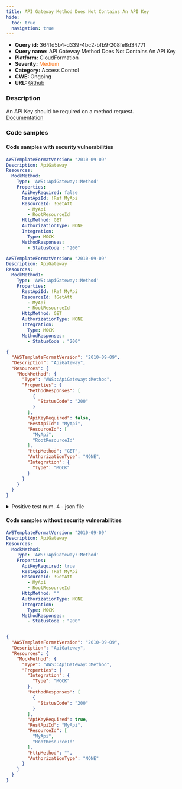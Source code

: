 ```yaml
---
title: API Gateway Method Does Not Contains An API Key
hide:
  toc: true
  navigation: true
---
```


<style>
  .highlight .hll {
    background-color: #ff171742;
  }
  .md-content {
    max-width: 1100px;
    margin: 0 auto;
  }
</style>

-   **Query id:** 3641d5b4-d339-4bc2-bfb9-208fe8d3477f
-   **Query name:** API Gateway Method Does Not Contains An API Key
-   **Platform:** CloudFormation
-   **Severity:** <span style="color:#ff7213">Medium</span>
-   **Category:** Access Control
-   **CWE:** Ongoing
-   **URL:** [Github](https://github.com/Checkmarx/kics/tree/master/assets/queries/cloudFormation/aws/api_gateway_method_does_not_contains_an_api_key)

### Description
An API Key should be required on a method request.<br>
[Documentation](https://docs.aws.amazon.com/AWSCloudFormation/latest/UserGuide/aws-resource-apigateway-method.html)

### Code samples
#### Code samples with security vulnerabilities
```yaml title="Positive test num. 1 - yaml file" hl_lines="7"
AWSTemplateFormatVersion: "2010-09-09"
Description: ApiGateway
Resources:
  MockMethod:
    Type: 'AWS::ApiGateway::Method'
    Properties:
      ApiKeyRequired: false
      RestApiId: !Ref MyApi
      ResourceId: !GetAtt
        - MyApi
        - RootResourceId
      HttpMethod: GET
      AuthorizationType: NONE
      Integration:
        Type: MOCK
      MethodResponses:
        - StatusCode : "200"


```
```yaml title="Positive test num. 2 - yaml file" hl_lines="6"
AWSTemplateFormatVersion: "2010-09-09"
Description: ApiGateway
Resources:
  MockMethod1:
    Type: 'AWS::ApiGateway::Method'
    Properties:
      RestApiId: !Ref MyApi
      ResourceId: !GetAtt
        - MyApi
        - RootResourceId
      HttpMethod: GET
      AuthorizationType: NONE
      Integration:
        Type: MOCK
      MethodResponses:
        - StatusCode : "200"


```
```json title="Positive test num. 3 - json file" hl_lines="13"
{
  "AWSTemplateFormatVersion": "2010-09-09",
  "Description": "ApiGateway",
  "Resources": {
    "MockMethod": {
      "Type": "AWS::ApiGateway::Method",
      "Properties": {
        "MethodResponses": [
          {
            "StatusCode": "200"
          }
        ],
        "ApiKeyRequired": false,
        "RestApiId": "MyApi",
        "ResourceId": [
          "MyApi",
          "RootResourceId"
        ],
        "HttpMethod": "GET",
        "AuthorizationType": "NONE",
        "Integration": {
          "Type": "MOCK"
        }
      }
    }
  }
}

```
<details><summary>Positive test num. 4 - json file</summary>

```json hl_lines="6"
{
  "Description": "ApiGateway",
  "Resources": {
    "MockMethod1": {
      "Type": "AWS::ApiGateway::Method",
      "Properties": {
        "ResourceId": [
          "MyApi",
          "RootResourceId"
        ],
        "HttpMethod": "GET",
        "AuthorizationType": "NONE",
        "Integration": {
          "Type": "MOCK"
        },
        "MethodResponses": [
          {
            "StatusCode": "200"
          }
        ],
        "RestApiId": "MyApi"
      }
    }
  },
  "AWSTemplateFormatVersion": "2010-09-09"
}

```
</details>


#### Code samples without security vulnerabilities
```yaml title="Negative test num. 1 - yaml file"
AWSTemplateFormatVersion: "2010-09-09"
Description: ApiGateway
Resources:
  MockMethod:
    Type: 'AWS::ApiGateway::Method'
    Properties:
      ApiKeyRequired: true
      RestApiId: !Ref MyApi
      ResourceId: !GetAtt
        - MyApi
        - RootResourceId
      HttpMethod: ""
      AuthorizationType: NONE
      Integration:
        Type: MOCK
      MethodResponses:
        - StatusCode : "200"



```
```json title="Negative test num. 2 - json file"
{
  "AWSTemplateFormatVersion": "2010-09-09",
  "Description": "ApiGateway",
  "Resources": {
    "MockMethod": {
      "Type": "AWS::ApiGateway::Method",
      "Properties": {
        "Integration": {
          "Type": "MOCK"
        },
        "MethodResponses": [
          {
            "StatusCode": "200"
          }
        ],
        "ApiKeyRequired": true,
        "RestApiId": "MyApi",
        "ResourceId": [
          "MyApi",
          "RootResourceId"
        ],
        "HttpMethod": "",
        "AuthorizationType": "NONE"
      }
    }
  }
}

```
